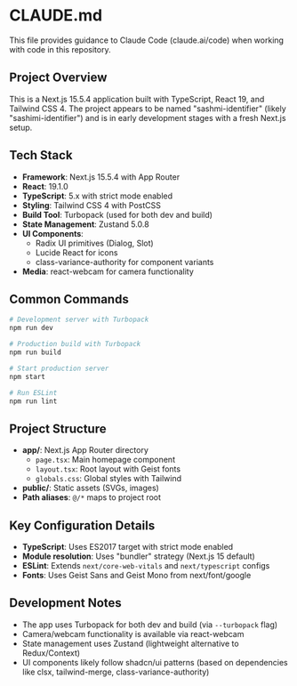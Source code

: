 # CLAUDE.md

This file provides guidance to Claude Code (claude.ai/code) when working with code in this repository.

## Project Overview

This is a Next.js 15.5.4 application built with TypeScript, React 19, and Tailwind CSS 4. The project appears to be named "sashmi-identifier" (likely "sashimi-identifier") and is in early development stages with a fresh Next.js setup.

## Tech Stack

- **Framework**: Next.js 15.5.4 with App Router
- **React**: 19.1.0
- **TypeScript**: 5.x with strict mode enabled
- **Styling**: Tailwind CSS 4 with PostCSS
- **Build Tool**: Turbopack (used for both dev and build)
- **State Management**: Zustand 5.0.8
- **UI Components**:
  - Radix UI primitives (Dialog, Slot)
  - Lucide React for icons
  - class-variance-authority for component variants
- **Media**: react-webcam for camera functionality

## Common Commands

```bash
# Development server with Turbopack
npm run dev

# Production build with Turbopack
npm run build

# Start production server
npm start

# Run ESLint
npm run lint
```

## Project Structure

- **app/**: Next.js App Router directory
  - `page.tsx`: Main homepage component
  - `layout.tsx`: Root layout with Geist fonts
  - `globals.css`: Global styles with Tailwind
- **public/**: Static assets (SVGs, images)
- **Path aliases**: `@/*` maps to project root

## Key Configuration Details

- **TypeScript**: Uses ES2017 target with strict mode enabled
- **Module resolution**: Uses "bundler" strategy (Next.js 15 default)
- **ESLint**: Extends `next/core-web-vitals` and `next/typescript` configs
- **Fonts**: Uses Geist Sans and Geist Mono from next/font/google

## Development Notes

- The app uses Turbopack for both dev and build (via `--turbopack` flag)
- Camera/webcam functionality is available via react-webcam
- State management uses Zustand (lightweight alternative to Redux/Context)
- UI components likely follow shadcn/ui patterns (based on dependencies like clsx, tailwind-merge, class-variance-authority)
